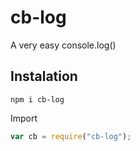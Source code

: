 # cb-log
A very easy console.log()

## Instalation
```npm
npm i cb-log
```
Import
```javascript
var cb = require("cb-log");
```
